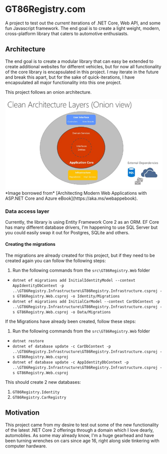 # GT86Registry.com
A project to test out the *current* iterations of .NET Core, Web API, and some fun Javascript framework. The end goal is to create a light weight, modern, cross-platform library that caters to automotive enthusiasts. 

## Architecture
The end goal is to create a modular library that can easy be extended to create additional websites for different vehicles, but for now all functionality of the core library is encapsulated in this project. I may iterate in the future and break this apart, but for the sake of quick-iterations, I have encapsulated all major functionality into this one project. 

This project follows an onion architecture. 

<img src="img/onion.JPG">
*Image borrowed from* [Architecting Modern Web Applications with ASP.NET Core and Azure eBook](https://aka.ms/webappebook).

### Data access layer
Currently, the library is using Entity Framework Core 2 as an ORM. EF Core has many different database drivers, I'm happening to use SQL Server but you could easily swap it out for Postgres, SQLite and others. 

#### Creating the migrations
The migrations are already created for this project, but if they need to be created again you can follow the following steps:
1. Run the following commands from the `src\GT86Registry.Web` folder
* `dotnet ef migrations add InitialIdentityModel --context AppIdentityDbContext -p ..\GT86Registry.Infrastructure\GT86Registry.Infrastructure.csproj -s GT86Registry.Web.csproj -o Identity/Migrations`
* `dotnet ef migrations add InitialCarModel --context CarDbContext -p ..\GT86Registry.Infrastructure\GT86Registry.Infrastructure.csproj -s GT86Registry.Web.csproj -o Data/Migrations`

If the Migrations have already been created, follow these steps:
1. Run the following commands from the `src\GT86Registry.Web` folder
* `dotnet restore`
* `dotnet ef database update -c CarDbContext -p ..\GT86Registry.Infrastructure\GT86Registry.Infrastructure.csproj -s GT86Registry.Web.csproj`
* `dotnet ef database update -c AppIdentityDbContext -p ..\GT86Registry.Infrastructure\GT86Registry.Infrastructure.csproj -s GT86Registry.Web.csproj`

This should create 2 new databases:
1. `GT86Registry.Identity`
2. `GT86Registry.CarRegistry`
## Motivation
This project came from my desire to test out some of the new functionality of the latest .NET Core 2 offerings through a domain which I love dearly, automobiles. As some may already know, I'm a huge gearhead and have been turning wrenches on cars since age 16, right along side tinkering with computer hardware. 
